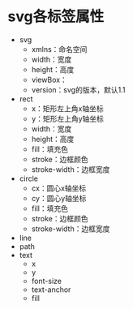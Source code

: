 # svg各标签属性

- svg
  - xmlns：命名空间
  - width：宽度
  - height：高度
  - viewBox：
  - version：svg的版本，默认1.1
- rect
  - x：矩形左上角x轴坐标
  - y：矩形左上角y轴坐标
  - width：宽度
  - height：高度
  - fill：填充色
  - stroke：边框颜色
  - stroke-width：边框宽度
- circle
  - cx：圆心x轴坐标
  - cy：圆心y轴坐标
  - fill：填充色
  - stroke：边框颜色
  - stroke-width：边框宽度
- line
- path
- text
  - x
  - y
  - font-size
  - text-anchor
  - fill